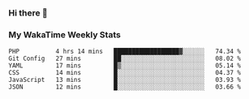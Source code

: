 ### Hi there 👋

<!--
**royschrauwen/royschrauwen** is a ✨ _special_ ✨ repository because its `README.md` (this file) appears on your GitHub profile.

Here are some ideas to get you started:

- 🔭 I’m currently working on ...
- 🌱 I’m currently learning ...
- 👯 I’m looking to collaborate on ...
- 🤔 I’m looking for help with ...
- 💬 Ask me about ...
- 📫 How to reach me: ...
- 😄 Pronouns: ...
- ⚡ Fun fact: ...
-->


### My WakaTime Weekly Stats
<!--START_SECTION:waka-->

```text
PHP          4 hrs 14 mins   ██████████████████▓░░░░░░   74.34 %
Git Config   27 mins         ██░░░░░░░░░░░░░░░░░░░░░░░   08.02 %
YAML         17 mins         █▒░░░░░░░░░░░░░░░░░░░░░░░   05.14 %
CSS          14 mins         █░░░░░░░░░░░░░░░░░░░░░░░░   04.37 %
JavaScript   13 mins         █░░░░░░░░░░░░░░░░░░░░░░░░   03.93 %
JSON         12 mins         █░░░░░░░░░░░░░░░░░░░░░░░░   03.66 %
```

<!--END_SECTION:waka-->
